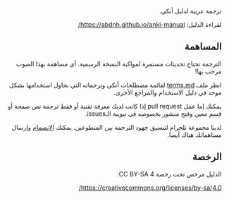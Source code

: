 <div dir="rtl">

ترجمة عربية لدليل أنكي.

لقراءة الدليل: https://abdnh.github.io/anki-manual/


## المساهمة

الترجمة تحتاج تحديثات مستمرة لمواكبة النسخة الرسمية. أي مساهمة بهذا الصوب مرحب بها!

انظر ملف [terms.md](terms.md) لقائمة مصطلحات أنكي وترجماته التي نحاول استخدامها بشكل موحد في دليل الاستخدام والمراجع الأخرى.

يمكنك إما عمل pull request إذا كانت لديك معرفة تقنية أو فقط ترجمة نص صفحة أو قسم معين وفتح منشور بخصوصه في تبويبة الـissues.

لدينا مجموعة تلجرام لتنسيق جهود الترجمة بين المتطوعين. يمكنك [الانضمام](https://t.me/+KCi6ASc5WtphZGNk) وإرسال مساهماتك هناك أيضا.

## الرخصة

الدليل مرخص تحت رخصة CC BY-SA 4:

https://creativecommons.org/licenses/by-sa/4.0/

</div>
